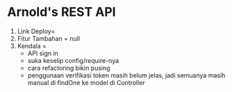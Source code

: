 # Arnold's REST API

1. Link Deploy=
2. Fitur Tambahan = null
3. Kendala = 
    - API sign in
    - suka keselip config/require-nya
    - cara refactoring bikin pusing
    - penggunaan verifikasi token masih belum jelas, jadi semuanya masih manual di findOne ke model di Controller